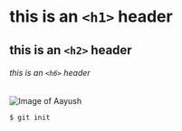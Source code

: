 # this is an `<h1>` header
## this is an `<h2>` header
###### this is an `<h6>` header

![Image of Aayush](https://encrypted-tbn0.gstatic.com/images?q=tbn:ANd9GcReBWFKCnlfxibo5lmKZ0GB6AIFLJkVmomKgaoLFRChWe6-GAKtdFQ47g0MJHf0VyD6_xY&usqp=CAU)

```
$ git init
```
